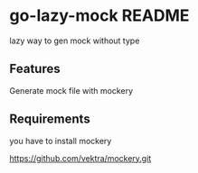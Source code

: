 # go-lazy-mock README

lazy way to gen mock without type

## Features

Generate mock file with mockery

## Requirements

you have to install mockery

https://github.com/vektra/mockery.git


